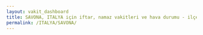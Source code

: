 ```yaml
---
layout: vakit_dashboard
title: SAVONA, ITALYA için iftar, namaz vakitleri ve hava durumu - ilçe/eyalet seç
permalink: /ITALYA/SAVONA/
---
```


<script type="text/javascript">
  var GLOBAL_COUNTRY = 'ITALYA';
  var GLOBAL_CITY = 'SAVONA';
  var GLOBAL_STATE = '';
  var lat = 72;
  var lon = 21;
</script>
